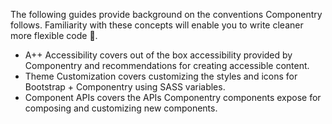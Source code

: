 <p className="lead">
  The following guides provide background on the conventions Componentry
  follows. Familiarity with these concepts will enable you to write cleaner more
  flexible code <span role="img" aria-label="huzzah">🎉</span>.
</p>

* <Link to="/concepts/accessibility">A++ Accessibility</Link> covers out of the box accessibility provided by Componentry and recommendations for creating accessible content.
* <Link to="/concepts/theming">Theme Customization</Link> covers customizing the styles and icons for Bootstrap + Componentry using SASS variables.
* <Link to="/concepts/component-contract">Component APIs</Link> covers the APIs Componentry components expose for composing and customizing new components.
